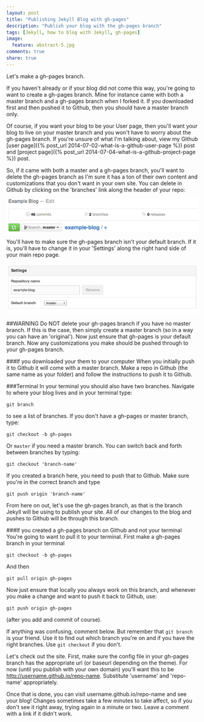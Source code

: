 ```yaml
---
layout: post
title: "Publishing Jekyll Blog with gh-pages"
description: "Publish your blog with the gh-pages branch"
tags: [Jekyll, how to blog with Jekyll, gh-pages]
image:
  feature: abstract-5.jpg
comments: true
share: true
---
```


Let's make a gh-pages branch.

If you haven't already or if your blog did not come this way, you're going to want to create a gh-pages branch. Mine for instance came with both a master branch and a gh-pages branch when I forked it. If you downloaded first and then pushed it to Github, then you should have a master branch only.

Of course, if you want your blog to be your User page, then you'll want your blog to live on your master branch and you won't have to worry about the gh-pages branch. If you're unsure of what I'm talking about, view my Github [user page]({% post_url 2014-07-02-what-is-a-github-user-page %}) post and [project page]({% post_url 2014-07-04-what-is-a-github-project-page %}) post.

So, if it came with both a master and a gh-pages branch, you'll want to delete the gh-pages branch as I'm sure it has a ton of their own content and customizations that you don't want in your own site. You can delete in Github by clicking on the 'branches' link along the header of your repo:

![Github branch link](/images/github-branch-link.png)

You'll have to make sure the gh-pages branch isn't your default branch. If it is, you'll have to change it in your 'Settings' along the right hand side of your main repo page. 

![Github default branch](/images/github-default-branch.png)

##WARNING
Do NOT delete your gh-pages branch if you have no master branch. If this is the case, then simply create a master branch (so in a way you can have an 'original'). Now just ensure that gh-pages is your default branch. Now any customizations you make should be pushed through to your gh-pages branch.

###If you downloaded your them to your computer
When you initially push it to Github it will come with a master branch. Make a repo in Github (the same name as your folder) and follow the instructions to push it to Github. 

###Terminal
In your terminal you should also have two branches. Navigate to where your blog lives and in your terminal type:

	git branch

to see a list of branches. If you don't have a gh-pages or master branch, type:

	git checkout -b gh-pages
	
Or `master` if you need a master branch. You can switch back and forth between branches by typing:

	git checkout 'branch-name'
	
If you created a branch here, you need to push that to Github. Make sure you're in the correct branch and type

	git push origin 'branch-name' 

From here on out, let's use the gh-pages branch, as that is the branch Jekyll will be using to publish your site. All of our changes to the blog and pushes to Github will be through this branch. 

###If you created a gh-pages branch on Github and not your terminal
You're going to want to pull it to your terminal. First make a gh-pages branch in your terminal

	git checkout -b gh-pages

And then

	git pull origin gh-pages

Now just ensure that locally you always work on this branch, and whenever you make a change and want to push it back to Github, use:

	git push origin gh-pages
	
(after you add and commit of course).

If anything was confusing, comment below. But remember that `git branch` is your friend. Use it to find out which branch you're on and if you have the right branches. Use `git checkout` if you don't.

Let's check out the site. First, make sure the config file in your gh-pages branch has the appropriate url (or baseurl depending on the theme). For now (until you publish with your own domain) you'll want this to be http://username.github.io/repo-name. Substitute 'username' and 'repo-name' appropriately.

Once that is done, you can visit username.github.io/repo-name and see your blog! Changes sometimes take a few minutes to take affect, so if you don't see it right away, trying again in a minute or two. Leave a comment with a link if it didn't work.
